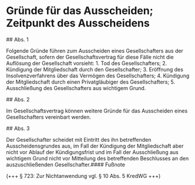 # Gründe für das Ausscheiden; Zeitpunkt des Ausscheidens



\#\# Abs. 1

 Folgende Gründe führen zum Ausscheiden eines Gesellschafters aus der Gesellschaft, sofern der Gesellschaftsvertrag für diese Fälle nicht die Auflösung der Gesellschaft vorsieht:  1\.
 Tod des Gesellschafters;
 2\.
 Kündigung der Mitgliedschaft durch den Gesellschafter;
 3\.
 Eröffnung des Insolvenzverfahrens über das Vermögen des Gesellschafters;
 4\.
 Kündigung der Mitgliedschaft durch einen Privatgläubiger des Gesellschafters;
 5\.
 Ausschließung des Gesellschafters aus wichtigem Grund.


\#\# Abs. 2

 Im Gesellschaftsvertrag können weitere Gründe für das Ausscheiden eines Gesellschafters vereinbart werden.

\#\# Abs. 3

 Der Gesellschafter scheidet mit Eintritt des ihn betreffenden Ausscheidensgrundes aus, im Fall der Kündigung der Mitgliedschaft aber nicht vor Ablauf der Kündigungsfrist und im Fall der Ausschließung aus wichtigem Grund nicht vor Mitteilung des betreffenden Beschlusses an den auszuschließenden Gesellschafter.#### Fußnote

(\+\+\+ § 723: Zur Nichtanwendung vgl. § 10 Abs. 5 KredWG \+\+\+) 

